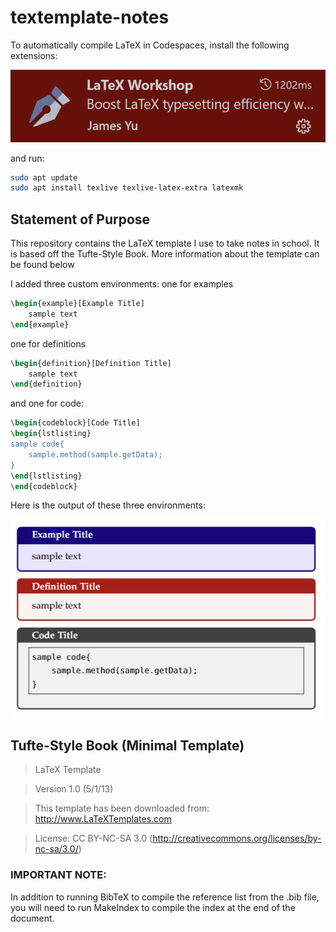 # textemplate-notes

To automatically compile LaTeX in Codespaces, install 
the following extensions:

[![James-Yu.latex-workshop](assets/image.png)](https://marketplace.visualstudio.com/items?itemName=James-Yu.latex-workshop)

and run:

```sh
sudo apt update
sudo apt install texlive texlive-latex-extra latexmk
```

## Statement of Purpose

This repository contains the LaTeX template I use to take notes in school. It is based off the Tufte-Style Book. More information about the template can be found below


I added three custom environments: one for examples

```LaTeX
\begin{example}[Example Title]
    sample text
\end{example}
```

one for definitions

```LaTeX
\begin{definition}[Definition Title]
    sample text
\end{definition}
```

and one for code:

```LaTeX
\begin{codeblock}[Code Title]
\begin{lstlisting}
sample code{
    sample.method(sample.getData);
}
\end{lstlisting}
\end{codeblock}
```

Here is the output of these three environments:

![output](assets/output.png)


## Tufte-Style Book (Minimal Template)

> LaTeX Template

> Version 1.0 (5/1/13)

> This template has been downloaded from: http://www.LaTeXTemplates.com

> License: CC BY-NC-SA 3.0 (http://creativecommons.org/licenses/by-nc-sa/3.0/)

### IMPORTANT NOTE:

In addition to running BibTeX to compile the reference list from the .bib
file, you will need to run MakeIndex to compile the index at the end of the
document.
